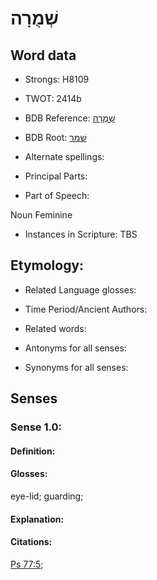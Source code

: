# שְׁמֻרָה

<!-- Status: S2="NeedsEdits" -->
<!-- Lexica used for edits:   -->

## Word data

* Strongs: H8109

* TWOT: 2414b

* BDB Reference: [שְׁמֻרָה](rc://en/bdb/dict/v.ef.ah)

* BDB Root: [שׁמר](rc://en/bdb/dict/v.ef.aa)

* Alternate spellings:

* Principal Parts:

* Part of Speech:

Noun Feminine

* Instances in Scripture: TBS

## Etymology:

* Related Language glosses:

* Time Period/Ancient Authors:

* Related words:

* Antonyms for all senses:

* Synonyms for all senses:

## Senses

### Sense 1.0:

#### Definition:

#### Glosses:

eye-lid; guarding; 

#### Explanation:

#### Citations:

[Ps 77:5](rc://he/uhb/book/psa/77/5); 


